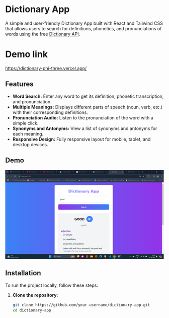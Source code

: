 # Dictionary App

A simple and user-friendly Dictionary App built with React and Tailwind CSS that allows users to search for definitions, phonetics, and pronunciations of words using the free [Dictionary API](https://dictionaryapi.dev/).

# Demo link
https://dictionary-phi-three.vercel.app/

## Features

- **Word Search:** Enter any word to get its definition, phonetic transcription, and pronunciation.
- **Multiple Meanings:** Displays different parts of speech (noun, verb, etc.) with their corresponding definitions.
- **Pronunciation Audio:** Listen to the pronunciation of the word with a simple click.
- **Synonyms and Antonyms:** View a list of synonyms and antonyms for each meaning.
- **Responsive Design:** Fully responsive layout for mobile, tablet, and desktop devices.

## Demo

![Dictionary App Screenshot](./public/Screenshot%20(181).png)

## Installation

To run the project locally, follow these steps:

1. **Clone the repository:**

   ```bash
   git clone https://github.com/your-username/dictionary-app.git
   cd dictionary-app

